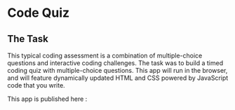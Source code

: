 # Code Quiz

## The Task
This typical coding assessment is a combination of multiple-choice questions and interactive coding challenges. 
The task was to build a timed coding quiz with multiple-choice questions. This app will run in the browser, and will feature dynamically updated HTML and CSS powered by JavaScript code that you write.


This app is published here : 
